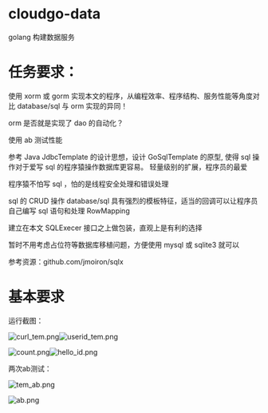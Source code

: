 # cloudgo-data
golang 构建数据服务


# 任务要求：

使用 xorm 或 gorm 实现本文的程序，从编程效率、程序结构、服务性能等角度对比 database/sql 与 orm 实现的异同！ 

orm 是否就是实现了 dao 的自动化？

使用 ab 测试性能

参考 Java JdbcTemplate 的设计思想，设计 GoSqlTemplate 的原型, 使得 sql 操作对于爱写 sql 的程序猿操作数据库更容易。 
轻量级别的扩展，程序员的最爱

程序猿不怕写 sql ，怕的是线程安全处理和错误处理

sql 的 CRUD 操作 database/sql 具有强烈的模板特征，适当的回调可以让程序员自己编写 sql 语句和处理 RowMapping

建立在本文 SQLExecer 接口之上做包装，直观上是有利的选择

暂时不用考虑占位符等数据库移植问题，方便使用 mysql 或 sqlite3 就可以

参考资源：github.com/jmoiron/sqlx

# 基本要求
运行截图：

![curl_tem.png](http://upload-images.jianshu.io/upload_images/1039936-b4efc841057af0b5.png?imageMogr2/auto-orient/strip%7CimageView2/2/w/1240)![userid_tem.png](http://upload-images.jianshu.io/upload_images/1039936-32c44bc45346c073.png?imageMogr2/auto-orient/strip%7CimageView2/2/w/1240)

![count.png](http://upload-images.jianshu.io/upload_images/1039936-07bd77caccc91684.png?imageMogr2/auto-orient/strip%7CimageView2/2/w/1240)![hello_id.png](http://upload-images.jianshu.io/upload_images/1039936-f4e57354a4a10f39.png?imageMogr2/auto-orient/strip%7CimageView2/2/w/1240)



两次ab测试：

![tem_ab.png](http://upload-images.jianshu.io/upload_images/1039936-52949ac3c21fdc05.png?imageMogr2/auto-orient/strip%7CimageView2/2/w/1240)

![ab.png](http://upload-images.jianshu.io/upload_images/1039936-6f1db88bcf5c2613.png?imageMogr2/auto-orient/strip%7CimageView2/2/w/1240)









